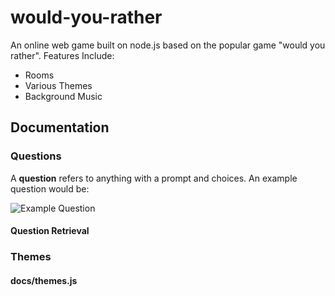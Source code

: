 # would-you-rather
An online web game built on node.js based on the popular game "would you rather". Features Include:
* Rooms
* Various Themes
* Background Music

## Documentation

### Questions

A **question** refers to anything with a prompt and choices. An example question would be:

![Example Question](https://i.pinimg.com/originals/82/e5/76/82e57631dfdd12b394a7262d89754be0.png)

#### Question Retrieval

### Themes

#### docs/themes.js
